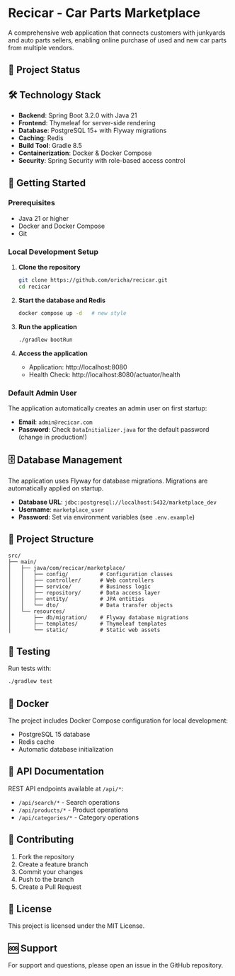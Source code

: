 # Recicar - Car Parts Marketplace

A comprehensive web application that connects customers with junkyards and auto parts sellers, enabling online purchase of used and new car parts from multiple vendors.

## 🚀 Project Status


## 🛠️ Technology Stack

- **Backend**: Spring Boot 3.2.0 with Java 21
- **Frontend**: Thymeleaf for server-side rendering
- **Database**: PostgreSQL 15+ with Flyway migrations
- **Caching**: Redis
- **Build Tool**: Gradle 8.5
- **Containerization**: Docker & Docker Compose
- **Security**: Spring Security with role-based access control


## 🚀 Getting Started

### Prerequisites

- Java 21 or higher
- Docker and Docker Compose
- Git

### Local Development Setup

1. **Clone the repository**
   ```bash
   git clone https://github.com/oricha/recicar.git
   cd recicar
   ```

2. **Start the database and Redis**
   ```bash
   docker compose up -d   # new style
   ```

3. **Run the application**
   ```bash
   ./gradlew bootRun
   ```

4. **Access the application**
   - Application: http://localhost:8080
   - Health Check: http://localhost:8080/actuator/health

### Default Admin User

The application automatically creates an admin user on first startup:
- **Email**: `admin@recicar.com`
- **Password**: Check `DataInitializer.java` for the default password (change in production!)

## 🗄️ Database Management

The application uses Flyway for database migrations. Migrations are automatically applied on startup.

- **Database URL**: `jdbc:postgresql://localhost:5432/marketplace_dev`
- **Username**: `marketplace_user`
- **Password**: Set via environment variables (see `.env.example`)

## 📁 Project Structure

```
src/
├── main/
│   ├── java/com/recicar/marketplace/
│   │   ├── config/          # Configuration classes
│   │   ├── controller/      # Web controllers
│   │   ├── service/         # Business logic
│   │   ├── repository/      # Data access layer
│   │   ├── entity/          # JPA entities
│   │   └── dto/             # Data transfer objects
│   └── resources/
│       ├── db/migration/    # Flyway database migrations
│       ├── templates/       # Thymeleaf templates
│       └── static/          # Static web assets
```

## 🧪 Testing

Run tests with:
```bash
./gradlew test
```

## 🐳 Docker

The project includes Docker Compose configuration for local development:
- PostgreSQL 15 database
- Redis cache
- Automatic database initialization

## 📝 API Documentation

REST API endpoints available at `/api/*`:
- `/api/search/*` - Search operations
- `/api/products/*` - Product operations
- `/api/categories/*` - Category operations

## 🤝 Contributing

1. Fork the repository
2. Create a feature branch
3. Commit your changes
4. Push to the branch
5. Create a Pull Request

## 📄 License

This project is licensed under the MIT License.

## 🆘 Support

For support and questions, please open an issue in the GitHub repository.